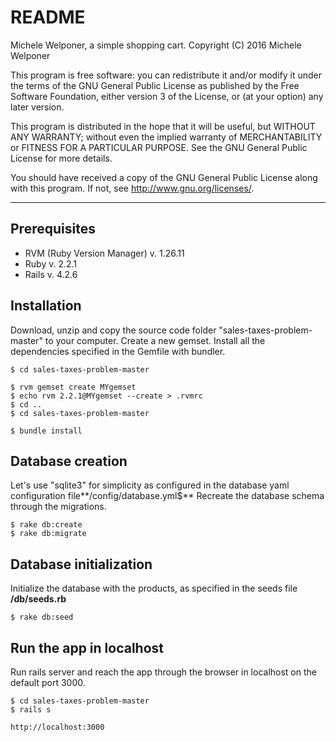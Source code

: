 README
=======

Michele Welponer, a simple shopping cart.
Copyright (C) 2016  Michele Welponer

This program is free software: you can redistribute it and/or modify
it under the terms of the GNU General Public License as published by
the Free Software Foundation, either version 3 of the License, or
(at your option) any later version.

This program is distributed in the hope that it will be useful,
but WITHOUT ANY WARRANTY; without even the implied warranty of
MERCHANTABILITY or FITNESS FOR A PARTICULAR PURPOSE.  See the
GNU General Public License for more details.

You should have received a copy of the GNU General Public License
along with this program.  If not, see <http://www.gnu.org/licenses/>.

---

Prerequisites
---------
- RVM (Ruby Version Manager) v. 1.26.11
- Ruby v. 2.2.1
- Rails v. 4.2.6

Installation
---------

Download, unzip and copy the source code folder "sales-taxes-problem-master" to your computer. Create a new gemset. Install all the dependencies specified in the Gemfile with bundler.

```
$ cd sales-taxes-problem-master

$ rvm gemset create MYgemset
$ echo rvm 2.2.1@MYgemset --create > .rvmrc
$ cd ..
$ cd sales-taxes-problem-master

$ bundle install
```

Database creation
---
Let's use "sqlite3" for simplicity as configured in the database yaml configuration file**/config/database.yml$**
Recreate the database schema through the migrations.

```
$ rake db:create
$ rake db:migrate
```

Database initialization
---
Initialize the database with the products, as specified in the seeds file **/db/seeds.rb**

```
$ rake db:seed
```

Run the app in localhost
---------
Run rails server and reach the app through the browser in localhost on the default port 3000.

```
$ cd sales-taxes-problem-master
$ rails s

http://localhost:3000
```
